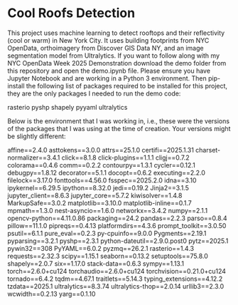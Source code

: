 # Cool Roofs Detection

This project uses machine learning to detect rooftops and their reflectivity (cool or warm) in New York City. It uses building footprints from NYC OpenData, orthoimagery from Discover GIS Data NY, and an image segmentation model from Ultralytics. If you want to follow along with my NYC OpenData Week 2025 Demonstration download the demo folder from this repository and open the demo.ipynb file. Please ensure you have Jupyter Notebook and are working in a Python 3 environment. Then pip-install the following list of packages required to be installed for this project, they are the only packages I needed to run the demo code:

rasterio
pyshp
shapely
pyyaml
ultralytics

Below is the environment that I was working in, i.e., these were the versions of the packages that I was using at the time of creation. Your versions might be slightly different:

affine==2.4.0
asttokens==3.0.0
attrs==25.1.0
certifi==2025.1.31
charset-normalizer==3.4.1
click==8.1.8
click-plugins==1.1.1
cligj==0.7.2
colorama==0.4.6
comm==0.2.2
contourpy==1.3.1
cycler==0.12.1
debugpy==1.8.12
decorator==5.1.1
docopt==0.6.2
executing==2.2.0
filelock==3.17.0
fonttools==4.56.0
fsspec==2025.2.0
idna==3.10
ipykernel==6.29.5
ipython==8.32.0
jedi==0.19.2
Jinja2==3.1.5
jupyter_client==8.6.3
jupyter_core==5.7.2
kiwisolver==1.4.8
MarkupSafe==3.0.2
matplotlib==3.10.0
matplotlib-inline==0.1.7
mpmath==1.3.0
nest-asyncio==1.6.0
networkx==3.4.2
numpy==2.1.1
opencv-python==4.11.0.86
packaging==24.2
pandas==2.2.3
parso==0.8.4
pillow==11.1.0
pipreqs==0.4.13
platformdirs==4.3.6
prompt_toolkit==3.0.50
psutil==6.1.1
pure_eval==0.2.3
py-cpuinfo==9.0.0
Pygments==2.19.1
pyparsing==3.2.1
pyshp==2.3.1
python-dateutil==2.9.0.post0
pytz==2025.1
pywin32==308
PyYAML==6.0.2
pyzmq==26.2.1
rasterio==1.4.3
requests==2.32.3
scipy==1.15.1
seaborn==0.13.2
setuptools==75.8.0
shapely==2.0.7
six==1.17.0
stack-data==0.6.3
sympy==1.13.1
torch==2.6.0+cu124
torchaudio==2.6.0+cu124
torchvision==0.21.0+cu124
tornado==6.4.2
tqdm==4.67.1
traitlets==5.14.3
typing_extensions==4.12.2
tzdata==2025.1
ultralytics==8.3.74
ultralytics-thop==2.0.14
urllib3==2.3.0
wcwidth==0.2.13
yarg==0.1.10
